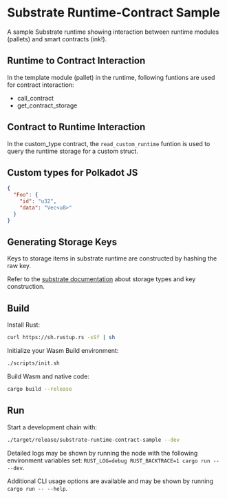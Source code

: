 # Substrate Runtime-Contract Sample

A sample Substrate runtime showing interaction between runtime modules (pallets) and smart contracts (ink!).

## Runtime to Contract Interaction

In the template module (pallet) in the runtime, following funtions are used for contract interaction:

* call_contract
* get_contract_storage

## Contract to Runtime Interaction

In the custom_type contract, the `read_custom_runtime` funtion is used to query the runtime storage for a custom struct.

## Custom types for Polkadot JS

```json
{
  "Foo": {
    "id": "u32",
    "data": "Vec<u8>"
  }
}
```

## Generating Storage Keys

Keys to storage items in substrate runtime are constructed by hashing the raw key.

Refer to the [substrate documentation](https://crates.parity.io/frame_support/macro.decl_storage.html#example) about storage types and key construction.

## Build

Install Rust:

```bash
curl https://sh.rustup.rs -sSf | sh
```

Initialize your Wasm Build environment:

```bash
./scripts/init.sh
```

Build Wasm and native code:

```bash
cargo build --release
```

## Run

Start a development chain with:

```bash
./target/release/substrate-runtime-contract-sample --dev
```

Detailed logs may be shown by running the node with the following environment variables set: `RUST_LOG=debug RUST_BACKTRACE=1 cargo run -- --dev`.

Additional CLI usage options are available and may be shown by running `cargo run -- --help`.
